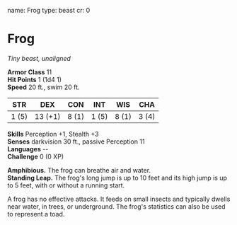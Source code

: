 name: Frog
type: beast
cr: 0

# Frog 
_Tiny beast, unaligned_

**Armor Class** 11    
**Hit Points** 1 (1d4  1)    
**Speed** 20 ft., swim 20 ft. 

| STR     | DEX     | CON     | INT     | WIS     | CHA     |
|---------|---------|---------|---------|---------|---------|
| 1 (5)  | 13 (+1) | 8 (1)  | 1 (5)  | 8 (1)  | 3 (4)  |  

**Skills** Perception +1, Stealth +3    
**Senses** darkvision 30 ft., passive Perception 11    
**Languages** --    
**Challenge** 0 (0 XP)   

**Amphibious.** The frog can breathe air and water.    
**Standing Leap.** The frog's long jump is up to 10 feet and its high jump is up to 5 feet, with or without a running start.    

A frog has no effective attacks. It feeds on small insects and typically dwells near water, in trees, or underground. The frog's statistics can also be used to represent a toad.